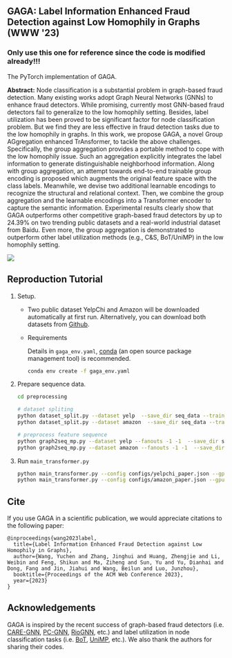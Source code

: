 ## GAGA: Label Information Enhanced Fraud Detection against Low Homophily in Graphs (WWW '23)
### Only use this one for reference since the code is modified already!!!

The PyTorch implementation of GAGA.

**Abstract:** Node classification is a substantial problem in graph-based fraud detection. Many existing works adopt Graph Neural Networks (GNNs) to enhance fraud detectors. While promising, currently most GNN-based fraud detectors fail to generalize to the low homophily setting. Besides, label utilization has been proved to be significant factor for node classification problem. But we find they are less effective in fraud detection tasks due to the low homophily in graphs. In this work, we propose GAGA, a novel Group AGgregation enhanced TrAnsformer, to tackle the above challenges. Specifically, the group aggregation provides a portable method to cope with the low homophily issue. Such an aggregation explicitly integrates the label information to generate distinguishable neighborhood information. Along with group aggregation, an attempt towards end-to-end trainable group encoding is proposed which augments the original feature space with the class labels. Meanwhile, we devise two additional learnable encodings to recognize the structural and relational context. Then, we combine the group aggregation and the learnable encodings into a Transformer encoder to capture the semantic information. Experimental results clearly show that GAGA outperforms other competitive graph-based fraud detectors by up to 24.39% on two trending public datasets and a real-world industrial dataset from Baidu. Even more, the group aggregation is demonstrated to outperform other label utilization methods (e.g., C&S, BoT/UniMP) in the low homophily setting.



![](https://github.com/Orion-wyc/GAGA/blob/master/images/gaga_overview.png)

## Reproduction Tutorial

1. Setup.

   - Two public dataset YelpChi and Amazon will be downloaded automatically at first run. Alternatively, you can download both datasets from [Github](https://github.com/YingtongDou/CARE-GNN).

   - Requirements

     Details in `gaga_env.yaml`, [conda](https://docs.conda.io/en/latest/) (an open source package management tool) is recommended.

     ```bash
     conda env create -f gaga_env.yaml
     ```

2. Prepare sequence data.

   ```bash
   cd preprocessing
   
   # dataset spliting
   python dataset_split.py --dataset yelp  --save_dir seq_data --train_size 0.4 --val_size 0.1
   python dataset_split.py --dataset amazon  --save_dir seq_data --train_size 0.4 --val_size 0.1
   
   # preprocess feature sequence
   python graph2seq_mp.py --dataset yelp --fanouts -1 -1  --save_dir seq_data --train_size 0.4 --val_size 0.1 --n_workers 8 --add_self_loop --norm_feat
   python graph2seq_mp.py --dataset amazon --fanouts -1 -1  --save_dir seq_data --train_size 0.4 --val_size 0.1 --n_workers 8 --add_self_loop --norm_feat
   ```

3. Run `main_transformer.py`

   ```bash
   python main_transformer.py --config configs/yelpchi_paper.json --gpu 0  --log_dir logs --early_stop 100
   python main_transformer.py --config configs/amazon_paper.json --gpu 1  --log_dir logs --early_stop 100
   ```



## Cite

If you use GAGA in a scientific publication, we would appreciate citations to the following paper:

```
@inproceedings{wang2023label,
  title={Label Information Enhanced Fraud Detection against Low Homophily in Graphs},
  author={Wang, Yuchen and Zhang, Jinghui and Huang, Zhengjie and Li, Weibin and Feng, Shikun and Ma, Ziheng and Sun, Yu and Yu, Dianhai and Dong, Fang and Jin, Jiahui and Wang, Beilun and Luo, Junzhou},
  booktitle={Proceedings of the ACM Web Conference 2023},
  year={2023}
}
```



## Acknowledgements

GAGA is inspired by the recent success of graph-based fraud detectors (i.e. [CARE-GNN](https://github.com/YingtongDou/CARE-GNN.), [PC-GNN](https://github.com/PonderLY/PC-GNN), [RioGNN](https://github.com/safe-graph/RioGNN), etc.) and label utilization in node classification tasks (i.e. [BoT](https://arxiv.org/abs/2103.13355), [UniMP](https://www.ijcai.org/proceedings/2021/0214.pdf), etc.). We also thank the authors for sharing their codes.
